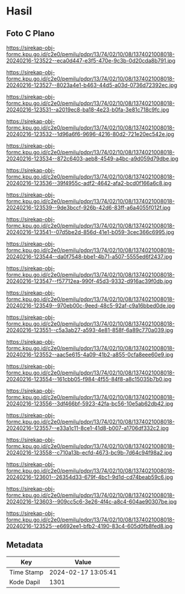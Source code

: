 # Hasil

## Foto C Plano

https://sirekap-obj-formc.kpu.go.id/c2e0/pemilu/pdpr/13/74/02/10/08/1374021008018-20240216-123522--eca0d447-e3f5-470e-9c3b-0d20cda8b791.jpg

https://sirekap-obj-formc.kpu.go.id/c2e0/pemilu/pdpr/13/74/02/10/08/1374021008018-20240216-123527--8023a4e1-b463-44d5-a03d-0736d72392ec.jpg

https://sirekap-obj-formc.kpu.go.id/c2e0/pemilu/pdpr/13/74/02/10/08/1374021008018-20240216-123531--a2019ec8-ba18-4e23-b0fa-3e81c718c9fc.jpg

https://sirekap-obj-formc.kpu.go.id/c2e0/pemilu/pdpr/13/74/02/10/08/1374021008018-20240216-123532--1d96a6f6-9696-4216-80d2-721e20ec542e.jpg

https://sirekap-obj-formc.kpu.go.id/c2e0/pemilu/pdpr/13/74/02/10/08/1374021008018-20240216-123534--872c6403-aeb8-4549-a4bc-a9d059d79dbe.jpg

https://sirekap-obj-formc.kpu.go.id/c2e0/pemilu/pdpr/13/74/02/10/08/1374021008018-20240216-123536--39f4955c-adf2-4642-afa2-bcd0f166a6c8.jpg

https://sirekap-obj-formc.kpu.go.id/c2e0/pemilu/pdpr/13/74/02/10/08/1374021008018-20240216-123539--9de3bccf-926b-42d6-83ff-a6a4055f012f.jpg

https://sirekap-obj-formc.kpu.go.id/c2e0/pemilu/pdpr/13/74/02/10/08/1374021008018-20240216-123541--07d5be2d-856d-41e1-b059-3cec366c6995.jpg

https://sirekap-obj-formc.kpu.go.id/c2e0/pemilu/pdpr/13/74/02/10/08/1374021008018-20240216-123544--da0f7548-bbe1-4b71-a507-5555ed6f2437.jpg

https://sirekap-obj-formc.kpu.go.id/c2e0/pemilu/pdpr/13/74/02/10/08/1374021008018-20240216-123547--f57712ea-990f-45d3-9332-d916ac39f0db.jpg

https://sirekap-obj-formc.kpu.go.id/c2e0/pemilu/pdpr/13/74/02/10/08/1374021008018-20240216-123549--970eb00c-9eed-48c5-92af-c9a16bbed0de.jpg

https://sirekap-obj-formc.kpu.go.id/c2e0/pemilu/pdpr/13/74/02/10/08/1374021008018-20240216-123551--c5a3ab27-a593-4e81-858f-6a89c770a039.jpg

https://sirekap-obj-formc.kpu.go.id/c2e0/pemilu/pdpr/13/74/02/10/08/1374021008018-20240216-123552--aac5e615-4a09-41b2-a855-0cfa8eee60e9.jpg

https://sirekap-obj-formc.kpu.go.id/c2e0/pemilu/pdpr/13/74/02/10/08/1374021008018-20240216-123554--161cbb05-f984-4f55-84f8-a8c15035b7b0.jpg

https://sirekap-obj-formc.kpu.go.id/c2e0/pemilu/pdpr/13/74/02/10/08/1374021008018-20240216-123556--3df466bf-5923-42fa-bc56-10e5ab62db42.jpg

https://sirekap-obj-formc.kpu.go.id/c2e0/pemilu/pdpr/13/74/02/10/08/1374021008018-20240216-123557--e33a1c11-8ce1-41d8-b007-a1706df332c2.jpg

https://sirekap-obj-formc.kpu.go.id/c2e0/pemilu/pdpr/13/74/02/10/08/1374021008018-20240216-123558--c710a13b-ecfd-4673-bc9b-7d64c94f98a2.jpg

https://sirekap-obj-formc.kpu.go.id/c2e0/pemilu/pdpr/13/74/02/10/08/1374021008018-20240216-123601--26354d33-679f-4bc1-9d1d-cd74beab59c6.jpg

https://sirekap-obj-formc.kpu.go.id/c2e0/pemilu/pdpr/13/74/02/10/08/1374021008018-20240216-123603--909cc5c6-3e26-4f4c-a8c4-604ae90307be.jpg

https://sirekap-obj-formc.kpu.go.id/c2e0/pemilu/pdpr/13/74/02/10/08/1374021008018-20240216-123525--e6692ee1-bfb2-4190-83c4-605d0fb8fed8.jpg


## Metadata

| Key        | Value               |
| ---------- | ------------------- |
| Time Stamp | 2024-02-17 13:05:41 |
| Kode Dapil | 1301                |



